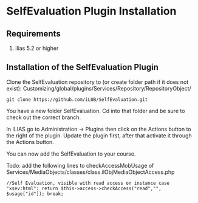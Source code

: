 # SelfEvaluation Plugin Installation

## Requirements

1. ilias 5.2 or higher

## Installation of the SelfEvaluation Plugin

Clone the SelfEvaluation repository to (or create folder path if it does not exist): Customizing/global/plugins/Services/Repository/RepositoryObject/
	
	git clone https://github.com/iLUB/SelfEvaluation.git

You have a new folder SelfEvaluation. Cd into that folder and be sure to check out the correct branch.

In ILIAS go to Administration -> Plugins then click on the Actions button to the right of the plugin. Update the plugin first, after that activate it through the Actions button.

You can now add the SelfEvaluation to your course. 

Todo: add the following lines to checkAccessMobUsage of 
Services/MediaObjects/classes/class.ilObjMediaObjectAccess.php

`//Self Evaluation, visible with read access on instance
case "xsev:html":
          return $this->access->checkAccess("read","", $usage["id"]);
          break;`